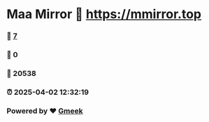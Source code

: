 # Maa Mirror :link: https://mmirror.top 
### :page_facing_up: [7](https://mmirror.top/tag.html) 
### :speech_balloon: 0 
### :hibiscus: 20538 
### :alarm_clock: 2025-04-02 12:32:19 
### Powered by :heart: [Gmeek](https://github.com/Meekdai/Gmeek)
